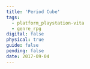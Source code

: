 ```yaml
---
title: 'Period Cube'
tags:
  - platform_playstation-vita
  - genre_rpg
digital: false
physical: true
guide: false
pending: false
date: 2017-09-04
---
```

